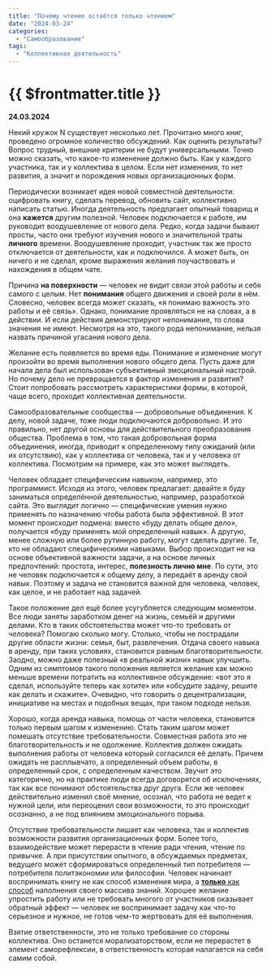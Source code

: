 ```yaml
---
title: "Почему чтение остаётся только чтением"
date: "2024-03-24"
categories:
  - "Самообразование"
tags:
  - "Коллективная деятельность"
---
```


# {{ $frontmatter.title }}

**24.03.2024**

Некий кружок N существует несколько лет. Прочитано много книг, проведено огромное количество обсуждений. Как оценить результаты? Вопрос трудный, внешние критерии не будут универсальными. Точно можно сказать, что какое-то изменение должно быть. Как у каждого участника, так и у коллектива в целом. Если нет изменения, то нет развития, а значит и порождения новых организационных форм.

Периодически возникает идея новой совместной деятельности: оцифровать книгу, сделать перевод, обновить сайт, коллективно написать статью. Иногда деятельность предлагает опытный товарищ и она **кажется** другим полезной. Человек подключается к работе, им руководит воодушевление от нового дела. Редко, когда задачи бывают просты, часто они требуют изучения нового и значительной траты **личного** времени. Воодушевление проходит, участник так же просто отключается от деятельности, как и подключился. А может быть, он ничего и не сделал, кроме выражения желания поучаствовать и нахождения в общем чате.

Причина **на поверхности** — человек не видит связи этой работы и себя самого с целым. Нет **понимания** общего движения и своей роли в нём. Словесно, человек всегда может сказать, «я понимаю важность это работы и её связь». Однако, понимание проявляться не на словах, а в действии. И если действия демонстрируют непонимание, то слова значения не имеют. Несмотря на это, такого рода непонимание, нельзя назвать причиной угасания нового дела.

Желание есть появляется во время еды. Понимание и изменение могут произойти во время выполнения нового общего дела. Пусть даже для начала дела был использован субъективный эмоциональный настрой. Но почему дело не превращается в фактор изменения и развития? Стоит попробовать рассмотреть характеристики формы, в которой, чаще всего, проходит коллективная деятельности.

Самообразовательные сообщества — добровольные объединения. К делу, новой задаче, тоже люди подключаются добровольно. И это правильно, нет другой основы для действительного преобразования общества. Проблема в том, что такая добровольная форма объединения, иногда, приводит к определенному типу ожиданий (или их отсутствию), как у коллектива от человека, так и у человека от коллектива. Посмотрим на примере, как это может выглядеть.

Человек обладает специфическим навыком, например, это программист. Исходя из этого, человек предлагает: давайте я буду заниматься определённой деятельностью, например, разработкой сайта. Это выглядит логично — специфические умения нужно применять по назначению чтобы работа была эффективной. В этот момент происходит подмена: вместо «буду делать общее дело», получается «буду применять мой определенный навык». А другую, менее сложную или более рутинную работу, могут сделать другие. Те, кто не обладают специфическими навыками. Выбор происходит не на основе объективной важности задачи, а на основе личных предпочтений: простота, интерес, **полезность лично мне**. По сути, это не человек подключается к общему делу, а передаёт в аренду свой навык. Поэтому и задача не становится важной для человека, человек, как целое, и не работает над задачей.

Такое положение дел ещё более усугубляется следующим моментом. Все люди заняты заработком денег на жизнь, семьёй и другими делами. Кто в таких обстоятельства может что-то требовать от человека? Помогаю сколько могу. Столько, чтобы не пострадали другие области жизни: семья, быт, развлечения. Отдача своего навыка в аренду, при таких условиях, становится равным благотворительности. Заодно, можно даже полезный «в реальной жизни» навык улучшить. Одним из симптомов такого положения является желание как можно меньше времени потратить на коллективное обсуждение: «вот это я сделал, используйте теперь как хотите» или «обсудите задачу, решите как делать и скажите». Очевидно, что говорить о децентрализации, инициативе на местах и подобных вещах, при таком подходе нельзя.

Хорошо, когда аренда навыка, помощь от части человека, становится только первым шагом к изменению. Стать таким шагом может помешать отсутствие требовательности. Совместная работа это не благотворительность и не одолжение. Коллектив должен ожидать выполнения работы от человека который согласился её делать. Причем ожидать не расплывчато, а определенный объем работы, в определенный срок, с определенным качеством. Звучит это категорично, но на практике люди всегда договорятся об исключениях, так как все понимают обстоятельства друг друга. Если же человек действительно изменил своё мнение, осознал, что работа не ведет к нужной цели, или переоценил свои возможности, то это происходит осознанно, а не под влиянием эмоционального порыва.

Отсутствие требовательности лишает как человека, так и коллектив возможности развития организационных форм. Более того, взаимодействие может перерасти в чтение ради чтения, чтение по привычке. А при присутствии опытного, в обсуждаемых предметах, ведущего может сформироваться определенный тип потребителя — потребителя политэкономии или философии. Человек начинает воспринимать книгу не как способ изменения мира, а [**только** как способ](https://ru.wikipedia.org/wiki/Функциональная_закреплённость) наполнения своего массива знаний. Хорошее желание упростить работу или не требовать многого от участников оказывает обратный эффект — человек не воспринимает задачу как что-то серьезное и нужное, не готов чем-то жертвовать для её выполнения.

Взятие ответственности, это не только требование со стороны коллектива. Оно останется морализаторством, если не перерастет в элемент саморефлексии, в ответственность которая налагается на себя самим собой.
